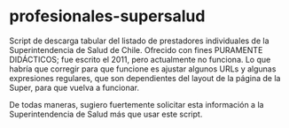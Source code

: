 # profesionales-supersalud
Script de descarga tabular del listado de prestadores individuales de la Superintendencia de Salud de Chile. Ofrecido con fines PURAMENTE DIDÁCTICOS; fue escrito el 2011, pero actualmente no funciona. Lo que habría que corregir para que funcione es ajustar algunos URLs y algunas expresiones regulares, que son dependientes del layout de la página de la Super, para que vuelva a funcionar.

De todas maneras, sugiero fuertemente solicitar esta información a la Superintendencia de Salud más que usar este script.
